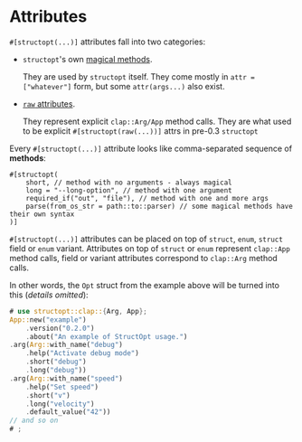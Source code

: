 # Attributes

`#[structopt(...)]` attributes fall into two categories:

- `structopt`'s own [magical methods](#magical-methods).

   They are used by `structopt` itself. They come mostly in
   `attr = ["whatever"]` form, but some `attr(args...)` also exist.

- [`raw` attributes](#raw-methods).

    They represent explicit `clap::Arg/App` method calls.
    They are what used to be explicit `#[structopt(raw(...))]` attrs in pre-0.3 `structopt`

Every `#[structopt(...)]` attribute looks like comma-separated sequence of **methods**:
```rust,ignore
#[structopt(
    short, // method with no arguments - always magical
    long = "--long-option", // method with one argument
    required_if("out", "file"), // method with one and more args
    parse(from_os_str = path::to::parser) // some magical methods have their own syntax
)]
```

`#[structopt(...)]` attributes can be placed on top of `struct`, `enum`,
`struct` field or `enum` variant. Attributes on top of `struct` or `enum`
represent `clap::App` method calls, field or variant attributes correspond
to `clap::Arg` method calls.

In other words, the `Opt` struct from the example above
will be turned into this (*details omitted*):

```rust
# use structopt::clap::{Arg, App};
App::new("example")
    .version("0.2.0")
    .about("An example of StructOpt usage.")
.arg(Arg::with_name("debug")
    .help("Activate debug mode")
    .short("debug")
    .long("debug"))
.arg(Arg::with_name("speed")
    .help("Set speed")
    .short("v")
    .long("velocity")
    .default_value("42"))
// and so on
# ;
```
